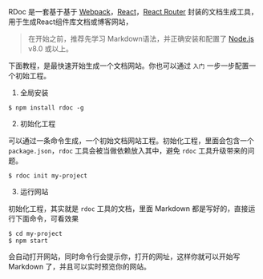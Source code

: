 <!--
title: 快速开始 
sort: 1
-->

RDoc 是一套基于基于 [Webpack](https://webpack.js.org/)，[React](https://reactjs.org/)，[React Router](https://reacttraining.com/react-router/web/guides/philosophy) 封装的文档生成工具，用于生成React组件库文档或博客网站，

> 在开始之前，推荐先学习 Markdown语法，并正确安装和配置了 [Node.js](https://nodejs.org) v8.0 或以上。

下面教程，是最快速开始生成一个文档网站。你也可以通过 `入门` 一步一步配置一个初始工程。

1. 全局安装

```shell
$ npm install rdoc -g
```

2. 初始化工程

可以通过一条命令生成，一个初始文档网站工程。初始化工程，里面会包含一个 `package.json`，`rdoc` 工具会被当做依赖放入其中，避免 `rdoc` 工具升级带来的问题。

```shell
$ rdoc init my-project
```

3. 运行网站

初始化工程，其实就是 `rdoc` 工具的文档，里面 Markdown 都是写好的，直接运行下面命令，可看效果

```shell
$ cd my-project
$ npm start
```

会自动打开网站，同时命令行会提示你，打开的网址，这样你就可以开始写 Markdown 了，并且可以实时预览你的网站。
